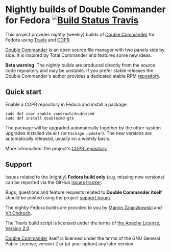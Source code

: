 # Nightly builds of Double Commander for Fedora [![Build Status Travis](https://travis-ci.org/szpak/doublecmd-rpm.svg?branch=master)](https://travis-ci.org/szpak/doublecmd-rpm)

This project provides nightly (weekly) builds of [Double Commander](http://doublecmd.sourceforge.net/) for Fedora using [Travis](https://travis-ci.org/) and [COPR](http://copr.fedorainfracloud.org/).

[Double Commander](http://doublecmd.sourceforge.net/) is an open source file manager with two panels side by side. It is inspired by Total Commander and features some new ideas.

**Beta warning**. The nightly builds are produced directly from the source code repository and may be unstable. If you prefer stable releases the Double Commander's author provides a dedicated stable RPM [repository](https://software.opensuse.org/download.html?project=home%3AAlexx2000&package=doublecmd-gtk).

## Quick start

Enable a COPR repository in Fedora and install a package:

```
sudo dnf copr enable vondruch/doublecmd 
sudo dnf install doublecmd-gtk
```

The package will be upgraded automatically together by the other system upgrades installed via `dnf` (or `Package updater`). The new versions are automatically released, usually on a weekly basis.

More infromation: the project's [COPR repository](https://copr.fedorainfracloud.org/coprs/vondruch/doublecmd/).

## Support

Issues related to the (nightly) **Fedora build only** (e.g. missing new versions) can be reported via the GitHub [issues tracker](https://github.com/szpak/doublecmd-rpm/issues).

Bugs, questions and feature requests related to **Double Commander itself** should be posted using the project [support forum](https://doublecmd.sourceforge.io/forum/).

The nightly Fedora builds are provided to you by [Marcin Zajączkowski](https://github.com/szpak/) and [Vít Ondruch](https://copr.fedorainfracloud.org/coprs/vondruch/).

The Travis build script is licensed under the terms of [the Apache License, Version 2.0](https://www.apache.org/licenses/LICENSE-2.0.txt).

[Double Commander](http://doublecmd.sourceforge.net/) itself is licensed under the terms of the GNU General Public License, version 2 or (at your option) any later version.
